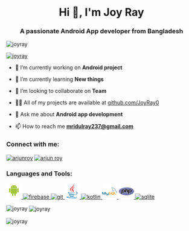 <h1 align="center">Hi 👋, I'm Joy Ray</h1>
<h3 align="center">A passionate Android App developer from Bangladesh</h3>

<p align="left"> <img src="https://komarev.com/ghpvc/?username=joyray&label=Profile%20views&color=0e75b6&style=flat" alt="joyray" /> </p>

<p align="left"> <a href="https://github.com/ryo-ma/github-profile-trophy"><img src="https://github-profile-trophy.vercel.app/?username=joyray" alt="joyray" /></a> </p>

- 🔭 I’m currently working on **Android project**

- 🌱 I’m currently learning **New things**

- 👯 I’m looking to collaborate on **Team**

- 👨‍💻 All of my projects are available at [github.com/JoyRay0](github.com/JoyRay0)

- 💬 Ask me about **Android app development**

- 📫 How to reach me **mridulray237@gmail.com**

<h3 align="left">Connect with me:</h3>
<p align="left">
<a href="https://twitter.com/arjunroy" target="blank"><img align="center" src="https://raw.githubusercontent.com/rahuldkjain/github-profile-readme-generator/master/src/images/icons/Social/twitter.svg" alt="arjunroy" height="30" width="40" /></a>
<a href="https://fb.com/arjun roy" target="blank"><img align="center" src="https://raw.githubusercontent.com/rahuldkjain/github-profile-readme-generator/master/src/images/icons/Social/facebook.svg" alt="arjun roy" height="30" width="40" /></a>
</p>

<h3 align="left">Languages and Tools:</h3>
<p align="left"> <a href="https://developer.android.com" target="_blank" rel="noreferrer"> <img src="https://raw.githubusercontent.com/devicons/devicon/master/icons/android/android-original-wordmark.svg" alt="android" width="40" height="40"/> </a> <a href="https://firebase.google.com/" target="_blank" rel="noreferrer"> <img src="https://www.vectorlogo.zone/logos/firebase/firebase-icon.svg" alt="firebase" width="40" height="40"/> </a> <a href="https://git-scm.com/" target="_blank" rel="noreferrer"> <img src="https://www.vectorlogo.zone/logos/git-scm/git-scm-icon.svg" alt="git" width="40" height="40"/> </a> <a href="https://www.java.com" target="_blank" rel="noreferrer"> <img src="https://raw.githubusercontent.com/devicons/devicon/master/icons/java/java-original.svg" alt="java" width="40" height="40"/> </a> <a href="https://kotlinlang.org" target="_blank" rel="noreferrer"> <img src="https://www.vectorlogo.zone/logos/kotlinlang/kotlinlang-icon.svg" alt="kotlin" width="40" height="40"/> </a> <a href="https://www.mysql.com/" target="_blank" rel="noreferrer"> <img src="https://raw.githubusercontent.com/devicons/devicon/master/icons/mysql/mysql-original-wordmark.svg" alt="mysql" width="40" height="40"/> </a> <a href="https://www.php.net" target="_blank" rel="noreferrer"> <img src="https://raw.githubusercontent.com/devicons/devicon/master/icons/php/php-original.svg" alt="php" width="40" height="40"/> </a> <a href="https://www.sqlite.org/" target="_blank" rel="noreferrer"> <img src="https://www.vectorlogo.zone/logos/sqlite/sqlite-icon.svg" alt="sqlite" width="40" height="40"/> </a> </p>

<p><img align="left" src="https://github-readme-stats.vercel.app/api/top-langs?username=joyray&show_icons=true&locale=en&layout=compact" alt="joyray" /></p>

<p>&nbsp;<img align="center" src="https://github-readme-stats.vercel.app/api?username=joyray&show_icons=true&locale=en" alt="joyray" /></p>

<p><img align="center" src="https://github-readme-streak-stats.herokuapp.com/?user=joyray&" alt="joyray" /></p>

